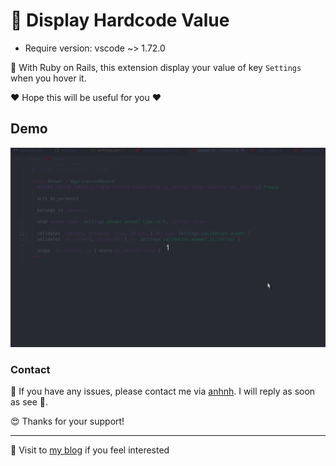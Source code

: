 # 🌿 Display Hardcode Value

- Require version: vscode ~> 1.72.0

🌱 With Ruby on Rails, this extension display your value of key `Settings` when you hover it.

❤️ Hope this will be useful for you ❤️

## Demo

![Video Demo](/media/demo-display-hardcode-value.gif)


### Contact
🌱 If you have any issues, please contact me via [anhnh](https://www.facebook.com/profile.php?id=100026527598703). I will reply as soon as see 💪.

😍 Thanks for your support!

---
🌱 Visit to [my blog](https://nhanh.netlify.app/) if you feel interested
